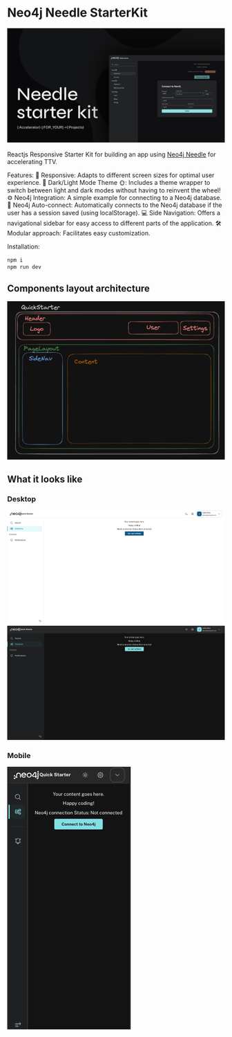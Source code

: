# Neo4j Needle StarterKit
![Header](doc/FeaturedImg.jpg)

Reactjs Responsive Starter Kit for building an app using [Neo4j Needle](https://www.neo4j.design/) for accelerating TTV.

Features:
🚀 Responsive: Adapts to different screen sizes for optimal user experience.
🌚 Dark/Light Mode Theme 🌞: Includes a theme wrapper to switch between light and dark modes without having to reinvent the wheel!
⚙️ Neo4j Integration: A simple example for connecting to a Neo4j database.
🔐 Neo4j Auto-connect: Automatically connects to the Neo4j database if the user has a session saved (using localStorage).
💻 Side Navigation: Offers a navigational sidebar for easy access to different parts of the application.
🛠️️ Modular approach: Facilitates easy customization.


Installation:
```shell
npm i
npm run dev
```

## Components layout architecture
![Architecture](doc/ComponentArchitecture.png)

## What it looks like
### Desktop
![Desktop](/doc/Desktop-light.png)
![Desktop](/doc/Desktop-dark.png)
### Mobile
![Mobile](/doc/Mobile-dark.png)

